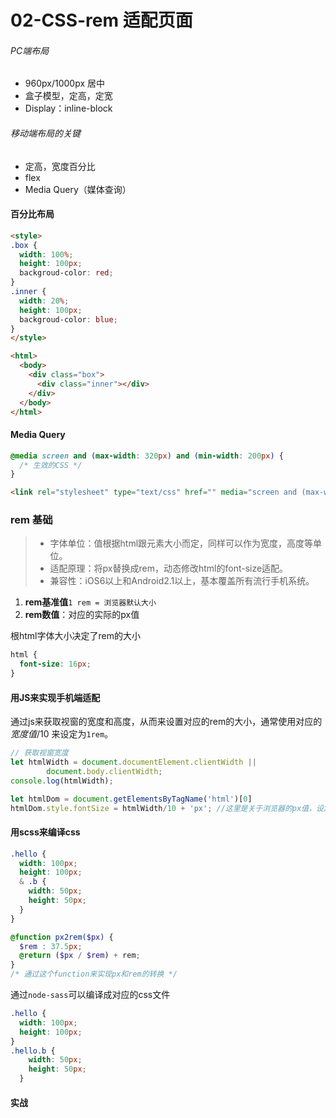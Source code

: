 # 02-CSS-rem 适配页面

###### PC端布局

- 960px/1000px 居中
- 盒子模型，定高，定宽
- Display：inline-block

###### 移动端布局的关键

- 定高，宽度百分比
- flex
- Media Query（媒体查询）

#### 百分比布局

```html
<style>
.box {
  width: 100%;
  height: 100px;
  backgroud-color: red;
}
.inner {
  width: 20%;
  height: 100px;
  backgroud-color: blue;
}
</style>

<html>
  <body>
    <div class="box">
      <div class="inner"></div>
    </div>
  </body>
</html>
```

#### Media Query

```css
@media screen and (max-width: 320px) and (min-width: 200px) {
  /* 生效的CSS */
}
```

```html
<link rel="stylesheet" type="text/css" href="" media="screen and (max-width: 320px)">
```

### rem 基础

> - 字体单位：值根据html跟元素大小而定，同样可以作为宽度，高度等单位。
> - 适配原理：将px替换成rem，动态修改html的font-size适配。
> - 兼容性：iOS6以上和Android2.1以上，基本覆盖所有流行手机系统。

1. **rem基准值**`1 rem = 浏览器默认大小`
2. **rem数值**：对应的实际的px值

根html字体大小决定了rem的大小

```css
html {
  font-size: 16px;
}
```

#### 用JS来实现手机端适配

通过js来获取视窗的宽度和高度，从而来设置对应的rem的大小，通常使用对应的$宽度值/10$ 来设定为`1rem`。

```js
// 获取视窗宽度
let htmlWidth = document.documentElement.clientWidth || 
    	document.body.clientWidth;
console.log(htmlWidth);

let htmlDom = document.getElementsByTagName('html')[0]
htmlDom.style.fontSize = htmlWidth/10 + 'px'; //这里是关于浏览器的px值，设定的rem基准值。
```

#### 用scss来编译css

```scss
.hello {
  width: 100px;
  height: 100px;
  & .b {
    width: 50px;
    height: 50px;
  }
}

@function px2rem($px) {
  $rem : 37.5px;
  @return ($px / $rem) + rem;
}
/* 通过这个function来实现px和rem的转换 */
```

通过`node-sass`可以编译成对应的css文件

```css
.hello {
  width: 100px;
  height: 100px;
}
.hello.b {
    width: 50px;
    height: 50px;
  }
```

#### 实战

